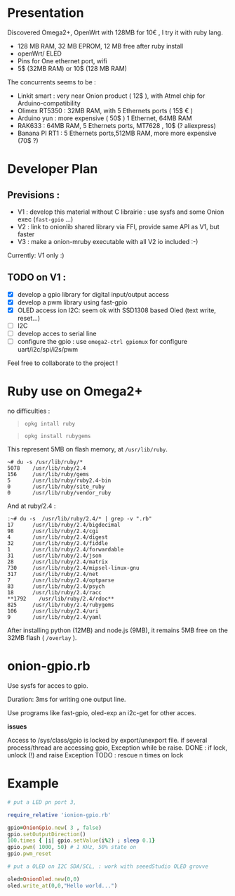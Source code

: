 Presentation
============

Discovered Omega2+, OpenWrt with 128MB for 10€ , I try it with ruby lang.
* 128 MB RAM, 32 MB EPROM, 12 MB free after ruby install
* openWrt/ ELED
* Pins for One ethernet port, wifi
* 5$ (32MB RAM) or 10$ (128 MB RAM)


The concurrents seems to be :
* Linkit smart : very near Onion product ( 12$ ), with Atmel chip for Arduino-compatibility
* Olimex RT5350 : 32MB RAM, with 5 Ethernets ports ( 15$ € )
* Arduino yun : more expensive ( 50$ ) 1 Ethernet, 64MB RAM
* RAK633 : 64MB RAM, 5 Ethernets ports, MT7628  , 10$ (? aliexpress)
* Banana PI RT1 : 5 Ethernets ports,512MB RAM, more more expensive (70$ ?)

Developer Plan
==============

Previsions :
------------

* V1 : develop this material without C librairie : use sysfs and some Onion exec (```fast-gpio``` ...)
* V2 : link to onionlib shared library via FFI, provide same API as V1, but faster
* V3 : make a onion-mruby executable with all V2 io included :-)

Currently: V1 only :)

TODO on V1 :
------------

* [x] develop a gpio library for digital input/output access
* [x] develop a pwm library using fast-gpio
* [x] OLED access ion I2C: seem ok with SSD1308 based Oled (text write, reset...)
* [ ] I2C
* [ ] develop acces to serial line
* [ ] configure the gpio : use  ```omega2-ctrl gpiomux```   for configure uart/i2c/spi/i2s/pwm

Feel free to collaborate to the project !


Ruby use on Omega2+
====================

no difficulties :

> ```opkg intall ruby```

> ```opkg install rubygems```

This represent 5MB on flash memory, at ```/usr/lib/ruby```.
```
~# du -s /usr/lib/ruby/*
5078    /usr/lib/ruby/2.4
156     /usr/lib/ruby/gems
5       /usr/lib/ruby/ruby2.4-bin
0       /usr/lib/ruby/site_ruby
0       /usr/lib/ruby/vendor_ruby
```

And at ruby/2.4 :
```
:~# du -s  /usr/lib/ruby/2.4/* | grep -v ".rb"
17      /usr/lib/ruby/2.4/bigdecimal
98      /usr/lib/ruby/2.4/cgi
4       /usr/lib/ruby/2.4/digest
32      /usr/lib/ruby/2.4/fiddle
1       /usr/lib/ruby/2.4/forwardable
31      /usr/lib/ruby/2.4/json
28      /usr/lib/ruby/2.4/matrix
730     /usr/lib/ruby/2.4/mipsel-linux-gnu
317     /usr/lib/ruby/2.4/net
7       /usr/lib/ruby/2.4/optparse
83      /usr/lib/ruby/2.4/psych
18      /usr/lib/ruby/2.4/racc
**1792    /usr/lib/ruby/2.4/rdoc**
825     /usr/lib/ruby/2.4/rubygems
106     /usr/lib/ruby/2.4/uri
9       /usr/lib/ruby/2.4/yaml
```

After installing python (12MB) and node.js (9MB), it remains 5MB free on the 32MB flash  ( ```/overlay``` ).



onion-gpio.rb
=============
Use sysfs for acces to gpio.

Duration: 3ms for writing one output line.

Use programs like fast-gpio, oled-exp an i2c-get for other acces.

**issues**

Access to /sys/class/gpio is locked by export/unexport file.
if several process/thread are accessing gpio, Exception while be raise.
DONE : if lock, unlock (!) and raise Exception
TODO : rescue n times on lock

Example
=======

```ruby
# put a LED pn port 3,

require_relative 'ionion-gpio.rb'

gpio=OnionGpio.new( 3 , false)
gpio.setOutputDirection()
100.times { |i| gpio.setValue(i%2) ; sleep 0.1}
gpio.pwm( 1000, 50) # 1 KHz, 50% state on
gpio.pwm_reset 

# put a OLED on I2C SDA/SCL, : work with seeedStudio OLED grovve

oled=OnionOled.new(0,0)
oled.write_at(0,0,"Hello world...")

```
